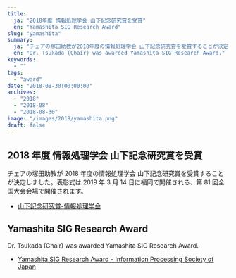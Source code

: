 ```yaml
---
title:
  ja: "2018年度 情報処理学会 山下記念研究賞を受賞"
  en: "Yamashita SIG Research Award"
slug: "yamashita"
summary:
  ja: "チェアの塚田助教が2018年度の情報処理学会 山下記念研究賞を受賞することが決定しました。表彰式は2019年3月14日に福岡で開催される、第81回全国大会会場で開催されます。"
  en: "Dr. Tsukada (Chair) was awarded Yamashita SIG Research Award."
keywords:
  - ""
tags:
  - "award"
date: "2018-08-30T00:00:00"
archives:
  - "2018"
  - "2018-08"
  - "2018-08-30"
image: "/images/2018/yamashita.png"
draft: false
---
```


<!-- 日本語記事ここから -->
<section lang="ja" v-if="$context.locale === 'ja-jp'">

# 2018 年度 情報処理学会 山下記念研究賞を受賞

チェアの塚田助教が 2018 年度の情報処理学会 山下記念研究賞を受賞することが決定しました。表彰式は 2019 年 3 月 14 日に福岡で開催される、第 81 回全国大会会場で開催されます。

- [山下記念研究賞-情報処理学会](https://www.ipsj.or.jp/award/yamashita.html)

</section>
<!-- 日本語記事ここまで -->

<!-- English article start -->
<section lang="en" v-else>

# Yamashita SIG Research Award

Dr. Tsukada (Chair) was awarded Yamashita SIG Research Award.

- [Yamashita SIG Research Award - Information Processing Society of Japan](https://www.ipsj.or.jp/award/yamashita.html)

</section>
<!-- English article end -->
